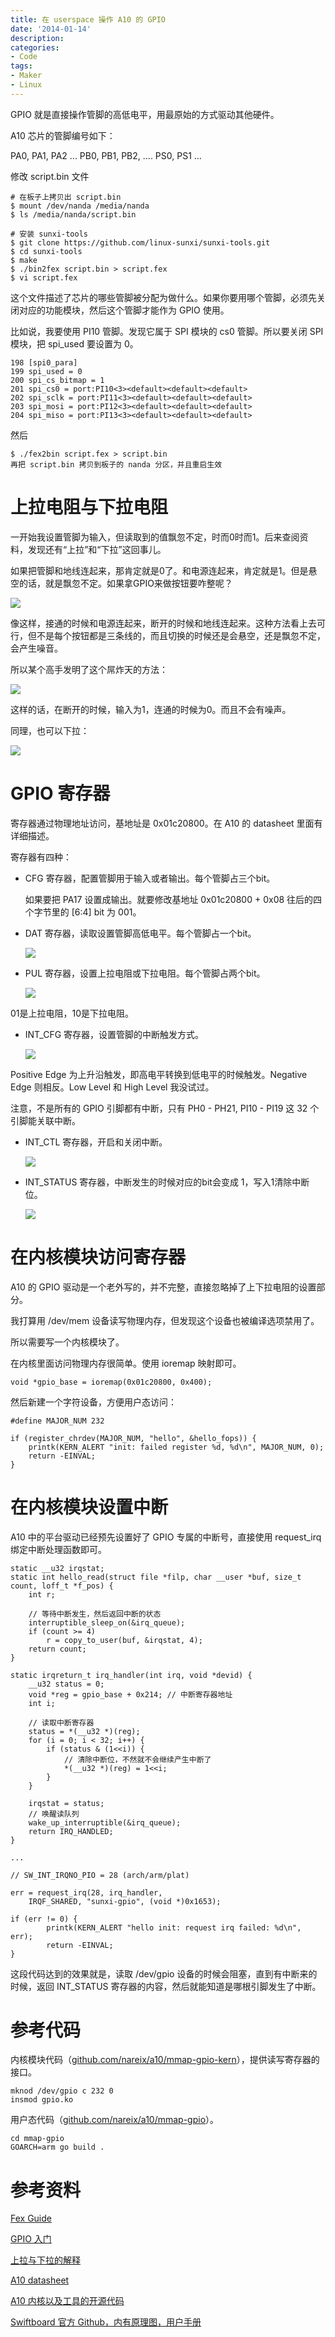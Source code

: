 ```yaml
---
title: 在 userspace 操作 A10 的 GPIO
date: '2014-01-14'
description:
categories:
- Code
tags:
- Maker
- Linux
---
```


GPIO 就是直接操作管脚的高低电平，用最原始的方式驱动其他硬件。

A10 芯片的管脚编号如下：

PA0, PA1, PA2 ... PB0, PB1, PB2, .... PS0, PS1 ...

修改 script.bin 文件

``` 
# 在板子上拷贝出 script.bin
$ mount /dev/nanda /media/nanda
$ ls /media/nanda/script.bin

# 安装 sunxi-tools
$ git clone https://github.com/linux-sunxi/sunxi-tools.git
$ cd sunxi-tools
$ make 
$ ./bin2fex script.bin > script.fex
$ vi script.fex
```

这个文件描述了芯片的哪些管脚被分配为做什么。如果你要用哪个管脚，必须先关闭对应的功能模块，然后这个管脚才能作为 GPIO 使用。

比如说，我要使用 PI10 管脚。发现它属于 SPI 模块的 cs0 管脚。所以要关闭 SPI 模块，把 spi_used 要设置为 0。

``` 
198 [spi0_para]
199 spi_used = 0
200 spi_cs_bitmap = 1
201 spi_cs0 = port:PI10<3><default><default><default>
202 spi_sclk = port:PI11<3><default><default><default>
203 spi_mosi = port:PI12<3><default><default><default>
204 spi_miso = port:PI13<3><default><default><default>
```

然后 

``` 
$ ./fex2bin script.fex > script.bin
再把 script.bin 拷贝到板子的 nanda 分区，并且重启生效
```

# 上拉电阻与下拉电阻

一开始我设置管脚为输入，但读取到的值飘忽不定，时而0时而1。后来查阅资料，发现还有“上拉”和“下拉”这回事儿。

如果把管脚和地线连起来，那肯定就是0了。和电源连起来，肯定就是1。但是悬空的话，就是飘忽不定。如果拿GPIO来做按钮要咋整呢？

![](/img/swiftboard-gpio/switch-1.png)

像这样，接通的时候和电源连起来，断开的时候和地线连起来。这种方法看上去可行，但不是每个按钮都是三条线的，而且切换的时候还是会悬空，还是飘忽不定，会产生噪音。

所以某个高手发明了这个屌炸天的方法：

![](/img/swiftboard-gpio/switch-2.png)

这样的话，在断开的时候，输入为1，连通的时候为0。而且不会有噪声。

同理，也可以下拉：

![](/img/swiftboard-gpio/switch-3.png)

# GPIO 寄存器

寄存器通过物理地址访问，基地址是 0x01c20800。在 A10 的 datasheet 里面有详细描述。

寄存器有四种：

- CFG 寄存器，配置管脚用于输入或者输出。每个管脚占三个bit。

	如果要把 PA17 设置成输出。就要修改基地址 0x01c20800 + 0x08 往后的四个字节里的 [6:4] bit 为 001。

- DAT 寄存器，读取设置管脚高低电平。每个管脚占一个bit。

	![](/img/swiftboard-gpio/pa-dat.jpg)

- PUL 寄存器，设置上拉电阻或下拉电阻。每个管脚占两个bit。

	![](/img/swiftboard-gpio/pa-pul.jpg)

01是上拉电阻，10是下拉电阻。

- INT_CFG 寄存器，设置管脚的中断触发方式。

	![](/img/swiftboard-gpio/pa-int.jpg)

Positive Edge 为上升沿触发，即高电平转换到低电平的时候触发。Negative Edge 则相反。Low Level 和 High Level 我没试过。

注意，不是所有的 GPIO 引脚都有中断，只有 PH0 - PH21, PI10 - PI19 这 32 个引脚能关联中断。

- INT_CTL 寄存器，开启和关闭中断。

	![](/img/swiftboard-gpio/int-ctl.jpg)

- INT_STATUS 寄存器，中断发生的时候对应的bit会变成 1，写入1清除中断位。

	![](/img/swiftboard-gpio/int-stat.jpg)


# 在内核模块访问寄存器

A10 的 GPIO 驱动是一个老外写的，并不完整，直接忽略掉了上下拉电阻的设置部分。

我打算用 /dev/mem 设备读写物理内存，但发现这个设备也被编译选项禁用了。

所以需要写一个内核模块了。

在内核里面访问物理内存很简单。使用 ioremap 映射即可。

``` 
void *gpio_base = ioremap(0x01c20800, 0x400);
```

然后新建一个字符设备，方便用户态访问：

``` 
#define MAJOR_NUM 232

if (register_chrdev(MAJOR_NUM, "hello", &hello_fops)) {
	printk(KERN_ALERT "init: failed register %d, %d\n", MAJOR_NUM, 0);
	return -EINVAL;
}
```

# 在内核模块设置中断

A10 中的平台驱动已经预先设置好了 GPIO 专属的中断号，直接使用 request_irq 绑定中断处理函数即可。

``` 
static __u32 irqstat;
static int hello_read(struct file *filp, char __user *buf, size_t count, loff_t *f_pos) {
    int r;

    // 等待中断发生，然后返回中断的状态
    interruptible_sleep_on(&irq_queue);
    if (count >= 4)
        r = copy_to_user(buf, &irqstat, 4);
    return count;
}

static irqreturn_t irq_handler(int irq, void *devid) {
    __u32 status = 0;
    void *reg = gpio_base + 0x214; // 中断寄存器地址
    int i;

    // 读取中断寄存器
    status = *(__u32 *)(reg);
    for (i = 0; i < 32; i++) {
        if (status & (1<<i)) {
            // 清除中断位，不然就不会继续产生中断了
            *(__u32 *)(reg) = 1<<i;
        }
    }

    irqstat = status;
    // 唤醒读队列
    wake_up_interruptible(&irq_queue);
    return IRQ_HANDLED;
}

...

// SW_INT_IRQNO_PIO = 28 (arch/arm/plat)

err = request_irq(28, irq_handler,
	IRQF_SHARED, "sunxi-gpio", (void *)0x1653);

if (err != 0) {
		printk(KERN_ALERT "hello init: request irq failed: %d\n", err);
		return -EINVAL;
}
```

这段代码达到的效果就是，读取 /dev/gpio 设备的时候会阻塞，直到有中断来的时候，返回 INT_STATUS 寄存器的内容，然后就能知道是哪根引脚发生了中断。

# 参考代码

内核模块代码（[github.com/nareix/a10/mmap-gpio-kern](http://github.com/nareix/a10/tree/master/mmap-gpio-kern)），提供读写寄存器的接口。

```
mknod /dev/gpio c 232 0
insmod gpio.ko
```

用户态代码（[github.com/nareix/a10/mmap-gpio](http://github.com/nareix/a10/tree/master/mmap-gpio)）。

```
cd mmap-gpio
GOARCH=arm go build .
```

# 参考资料

[Fex Guide](http://linux-sunxi.org/Fex_Guide)

[GPIO 入门](https://github.com/cubieplayer/Cubian/wiki/GPIO%E5%85%A5%E9%97%A8)

[上拉与下拉的解释](http://www.thebox.myzen.co.uk/Tutorial/Inputs.html)

[A10 datasheet](http://linux-sunxi.org/A10)

[A10 内核以及工具的开源代码](https://github.com/linux-sunxi)

[Swiftboard 官方 Github，内有原理图，用户手册](https://github.com/swiftboard)

